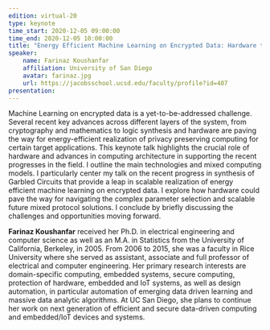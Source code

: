 ```yaml
---
edition: virtual-20
type: keynote
time_start: 2020-12-05 09:00:00
time_end: 2020-12-05 10:00:00
title: "Energy Efficient Machine Learning on Encrypted Data: Hardware to the Rescue"
speaker:
    name: Farinaz Koushanfar 
    affiliation: University of San Diego
    avatar: farinaz.jpg
    url: https://jacobsschool.ucsd.edu/faculty/profile?id=407
presentation: 
---
```

Machine Learning on encrypted data is a yet-to-be-addressed challenge. Several recent key advances across different layers of the system, from cryptography and mathematics to logic synthesis and hardware are paving the way for energy-efficient realization of privacy preserving computing for certain target applications.
This keynote talk highlights the crucial role of hardware and advances in computing architecture in supporting the recent progresses in the field. I outline the main technologies and mixed computing models. I particularly center my talk on the recent progress in synthesis of Garbled Circuits that provide a leap in scalable realization of energy efficient machine learning on encrypted data.  I explore how hardware could pave the way for navigating the complex parameter selection and scalable future mixed protocol solutions. I conclude by briefly discussing the challenges and opportunities moving forward.

**Farinaz Koushanfar** received her Ph.D. in electrical engineering and computer science as well as an M.A. in Statistics from the University of California, Berkeley, in 2005. From 2006 to 2015, she was a faculty in Rice University where she served as assistant, associate and full professor of electrical and computer engineering. Her primary research interests are domain-specific computing, embedded systems, secure computing, protection of hardware, embedded and IoT systems, as well as design automation, in particular automation of emerging data driven learning and massive data analytic algorithms. At UC San Diego, she plans to continue her work on next generation of efficient and secure data-driven computing and embedded/IoT devices and systems. 